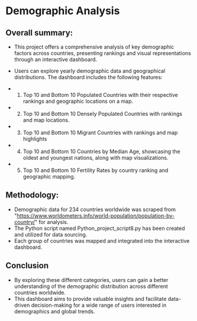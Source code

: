 # Demographic Analysis

## Overall summary:
+ This project offers a comprehensive analysis of key demographic factors across countries, presenting rankings and visual representations through an interactive dashboard. 
+ Users can explore yearly demographic data and geographical distributions. The dashboard includes the following features:

+ 1. Top 10 and Bottom 10 Populated Countries with their respective rankings and geographic locations on a map.
+ 2. Top 10 and Bottom 10 Densely Populated Countries with rankings and map locations.
+ 3. Top 10 and Bottom 10 Migrant Countries with rankings and map highlights
+ 4. Top 10 and Bottom 10 Countries by Median Age, showcasing the oldest and youngest nations, along with map visualizations.
+ 5. Top 10 and Bottom 10 Fertility Rates by country ranking and geographic mapping.

## Methodology: 
+ Demographic data for 234 countries worldwide was scraped from "https://www.worldometers.info/world-population/population-by-country/" for analysis.
+ The Python script named Python_project_script8.py has been created and utilized for data sourcing.
+ Each group of countries was mapped and integrated into the interactive dashboard.

## Conclusion
+ By exploring these different categories, users can gain a better understanding of the demographic distribution across different countries worldwide. 
+ This dashboard aims to provide valuable insights and facilitate data-driven decision-making for a wide range of users interested in demographics and global trends.
